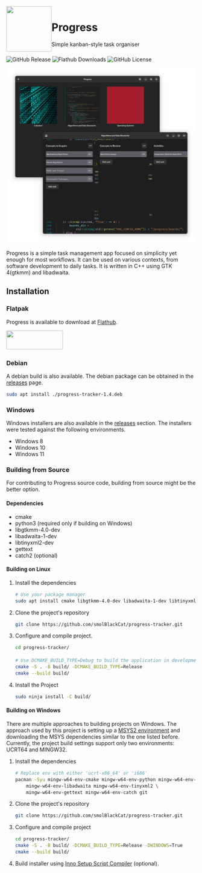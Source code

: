 <img align="left" style="vertical-align: middle" width="120" height="120" src="data/io.github.smolblackcat.Progress.svg">

# Progress

Simple kanban-style task organiser

###

![GitHub Release](https://img.shields.io/github/v/release/smolBlackCat/progress-tracker?logo=github)
![Flathub Downloads](https://img.shields.io/flathub/downloads/io.github.smolblackcat.Progress?logo=flathub)
![GitHub License](https://img.shields.io/github/license/smolBlackCat/progress-tracker)

<div align="center">
    <img src="pictures/progress-app-presentation.png">
</div>

Progress is a simple task management app focused on simplicity yet enough for
most workflows. It can be used on various contexts, from software development
to daily tasks. It is written in C++ using GTK 4(gtkmm) and libadwaita.

## Installation

### Flatpak

Progress is available to download at [Flathub](https://flathub.org/apps/io.github.smolblackcat.Progress).

<a href="https://flathub.org/en-GB/apps/io.github.smolblackcat.Progress">
<img src="https://flathub.org/assets/badges/flathub-badge-i-en.png" width="150px" height="50px" />
</a>

### Debian

A debian build is also available. The debian package can be obtained in the [releases](https://github.com/smolBlackCat/progress-tracker/releases) page.

```sh
sudo apt install ./progress-tracker-1.4.deb
```

### Windows

Windows installers are also available in the
[releases](https://github.com/smolBlackCat/progress-tracker/releases) section.
The installers were tested against the following environments.

* Windows 8
* Windows 10
* Windows 11

### Building from Source

For contributing to Progress source code, building from source might be the better option.

#### Dependencies

* cmake
* python3 (required only if building on Windows)
* libgtkmm-4.0-dev
* libadwaita-1-dev
* libtinyxml2-dev
* gettext
* catch2 (optional)

#### Building on Linux

1. Install the dependencies

    ```sh
    # Use your package manager
    sudo apt install cmake libgtkmm-4.0-dev libadwaita-1-dev libtinyxml2-dev gettext catch2
    ```

2. Clone the project's repository

    ```sh
    git clone https://github.com/smolBlackCat/progress-tracker.git
    ```

3. Configure and compile project.

    ```sh
    cd progress-tracker/

    # Use DCMAKE_BUILD_TYPE=Debug to build the application in development mode
    cmake -S . -B build/ -DCMAKE_BUILD_TYPE=Release
    cmake --build build/
    ```

4. Install the Project

    ```sh
    sudo ninja install -C build/
    ```

#### Building on Windows

There are multiple approaches to building projects on Windows. The approach used
by this project is setting up a [MSYS2 environment](https://www.msys2.org/) and
downloading the MSYS dependencies similar to the one listed before. Currently,
the project build settings support only two environments: UCRT64 and MINGW32.

1. Install the dependencies

    ```sh
    # Replace env with either 'ucrt-x86_64' or 'i686'
    pacman -Syu mingw-w64-env-cmake mingw-w64-env-python mingw-w64-env-gtkmm4 \
        mingw-w64-env-libadwaita mingw-w64-env-tinyxml2 \
        mingw-w64-env-gettext mingw-w64-env-catch git
    ```

2. Clone the project's repository

    ```sh
    git clone https://github.com/smolBlackCat/progress-tracker.git
    ```

3. Configure and compile project

    ```sh
    cd progress-tracker/
    cmake -S . -B build/ -DCMAKE_BUILD_TYPE=Release -DWINDOWS=True
    cmake --build build/
    ```

4. Build installer using
[Inno Setup Script Compiler](https://jrsoftware.org/isinfo.php) (optional).
